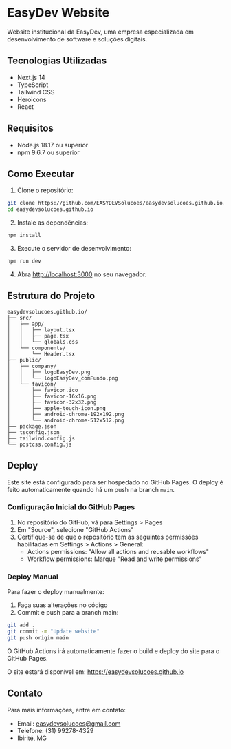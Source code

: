 # EasyDev Website

Website institucional da EasyDev, uma empresa especializada em desenvolvimento de software e soluções digitais.

## Tecnologias Utilizadas

- Next.js 14
- TypeScript
- Tailwind CSS
- Heroicons
- React

## Requisitos

- Node.js 18.17 ou superior
- npm 9.6.7 ou superior

## Como Executar

1. Clone o repositório:

```bash
git clone https://github.com/EASYDEVSolucoes/easydevsolucoes.github.io.git
cd easydevsolucoes.github.io
```

2. Instale as dependências:

```bash
npm install
```

3. Execute o servidor de desenvolvimento:

```bash
npm run dev
```

4. Abra [http://localhost:3000](http://localhost:3000) no seu navegador.

## Estrutura do Projeto

```
easydevsolucoes.github.io/
├── src/
│   ├── app/
│   │   ├── layout.tsx
│   │   ├── page.tsx
│   │   └── globals.css
│   └── components/
│       └── Header.tsx
├── public/
│   ├── company/
│   │   ├── logoEasyDev.png
│   │   └── logoEasyDev_comFundo.png
│   └── favicon/
│       ├── favicon.ico
│       ├── favicon-16x16.png
│       ├── favicon-32x32.png
│       ├── apple-touch-icon.png
│       ├── android-chrome-192x192.png
│       └── android-chrome-512x512.png
├── package.json
├── tsconfig.json
├── tailwind.config.js
└── postcss.config.js
```

## Deploy

Este site está configurado para ser hospedado no GitHub Pages. O deploy é feito automaticamente quando há um push na branch `main`.

### Configuração Inicial do GitHub Pages

1. No repositório do GitHub, vá para Settings > Pages
2. Em "Source", selecione "GitHub Actions"
3. Certifique-se de que o repositório tem as seguintes permissões habilitadas em Settings > Actions > General:
   - Actions permissions: "Allow all actions and reusable workflows"
   - Workflow permissions: Marque "Read and write permissions"

### Deploy Manual

Para fazer o deploy manualmente:

1. Faça suas alterações no código
2. Commit e push para a branch main:

```bash
git add .
git commit -m "Update website"
git push origin main
```

O GitHub Actions irá automaticamente fazer o build e deploy do site para o GitHub Pages.

O site estará disponível em: https://easydevsolucoes.github.io

## Contato

Para mais informações, entre em contato:

- Email: easydevsolucoes@gmail.com
- Telefone: (31) 99278-4329
- Ibirité, MG

